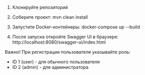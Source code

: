 1. Клонируйте репозиторий

2. Соберите проект:
   mvn clean install

3. Запустите Docker-контейнеры:
   docker-compose up --build

4. После запуска откройте Swagger UI в браузере:
   http://localhost:8080/swagger-ui/index.html

Важно! При регистрации пользователя указывайте роль:
   - ID 1 (user) - для обычного пользователя
   - ID 2 (admin) - для администратора
